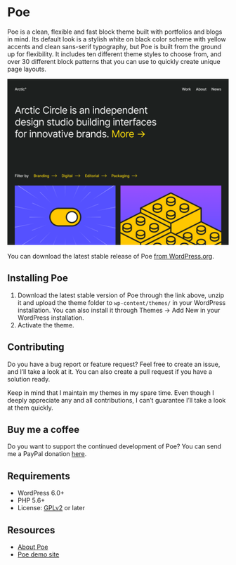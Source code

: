 # Poe

Poe is a clean, flexible and fast block theme built with portfolios and blogs in mind. Its default look is a stylish white on black color scheme with yellow accents and clean sans-serif typography, but Poe is built from the ground up for flexibility. It includes ten different theme styles to choose from, and over 30 different block patterns that you can use to quickly create unique page layouts.

![Poe](https://github.com/andersnoren/poe/blob/main/screenshot.png)

You can download the latest stable release of Poe [from WordPress.org](https://wordpress.org/themes/poe/).

## Installing Poe
1. Download the latest stable version of Poe through the link above, unzip it and upload the theme folder to `wp-content/themes/` in your WordPress installation. You can also install it through Themes → Add New in your WordPress installation.
2. Activate the theme.

## Contributing
Do you have a bug report or feature request? Feel free to create an issue, and I’ll take a look at it. You can also create a pull request if you have a solution ready. 

Keep in mind that I maintain my themes in my spare time. Even though I deeply appreciate any and all contributions, I can’t guarantee I’ll take a look at them quickly.

## Buy me a coffee
Do you want to support the continued development of Poe? You can send me a PayPal donation [here](https://www.paypal.com/cgi-bin/webscr?cmd=_donations&business=anders%40andersnoren%2ese&lc=US&item_name=Free%20WordPress%20Themes%20from%20Anders%20Noren&currency_code=USD&bn=PP%2dDonationsBF%3abtn_donateCC_LG%2egif%3aNonHosted).

## Requirements
- WordPress 6.0+
- PHP 5.6+
- License: [GPLv2](https://www.gnu.org/licenses/gpl-2.0.html) or later

## Resources
- [About Poe](https://andersnoren.se/teman/poe-wordpress-theme/)
- [Poe demo site](https://andersnoren.se/themes/poe/)
